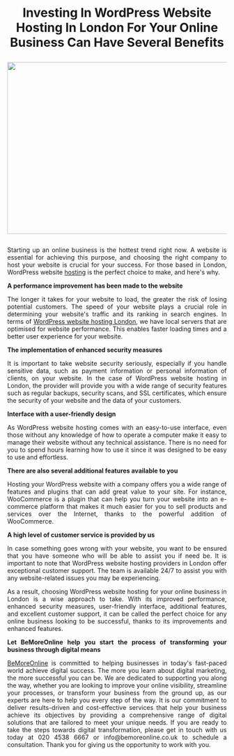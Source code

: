 <h1>
    <p style="text-align: center;"><strong>Investing In WordPress Website Hosting In London For Your Online Business Can Have Several Benefits</strong></p>
    <p style="text-align: center;"><strong><img src="https://s3.amazonaws.com/wbstaticfiles/users/123522/879048_hosting.jpg" width="640" height="394"></strong><br></p>
</h1>
<p style="text-align: justify;">Starting up an online business is the hottest trend right now. A website is essential for achieving this purpose, and choosing the right company to host your website is crucial for your success. For those based in London, WordPress website <a href="https://www.bemoreonline.co.uk/hosting/">hosting</a> is the perfect choice to make, and here&apos;s why.</p>
<b><p style="text-align: justify;">A performance improvement has been made to the website</p></b>

<p style="text-align: justify;">The longer it takes for your website to load, the greater the risk of losing potential customers. The speed of your website plays a crucial role in determining your website&apos;s traffic and its ranking in search engines. In terms of <a href="https://bemoreonline.co.uk/wordpress-website-hosting-london/">WordPress website hosting London</a>, we have local servers that are optimised for website performance. This enables faster loading times and a better user experience for your website.</p>

<b><p style="text-align: justify;">The implementation of enhanced security measures</p></b>

<p style="text-align: justify;">It is important to take website security seriously, especially if you handle sensitive data, such as payment information or personal information of clients, on your website. In the case of WordPress website hosting in London, the provider will provide you with a wide range of security features such as regular backups, security scans, and SSL certificates, which ensure the security of your website and the data of your customers.</p>

<b><p style="text-align: justify;">Interface with a user-friendly design</p></b>

<p style="text-align: justify;">As WordPress website hosting comes with an easy-to-use interface, even those without any knowledge of how to operate a computer make it easy to manage their website without any technical assistance. There is no need for you to spend hours learning how to use it since it was designed to be easy to use and effortless.</p>

<b><p style="text-align: justify;">There are also several additional features available to you</p></b>

<p style="text-align: justify;">Hosting your WordPress website with a company offers you a wide range of features and plugins that can add great value to your site. For instance, WooCommerce is a plugin that can help you turn your website into an e-commerce platform that makes it much easier for you to sell products and services over the Internet, thanks to the powerful addition of WooCommerce.</p>

<b><p style="text-align: justify;">A high level of customer service is provided by us</p></b>

<p style="text-align: justify;">In case something goes wrong with your website, you want to be ensured that you have someone who will be able to assist you if need be. It is important to note that WordPress website hosting providers in London offer exceptional customer support. The team is available 24/7 to assist you with any website-related issues you may be experiencing.</p>

<p style="text-align: justify;">As a result, choosing WordPress website hosting for your online business in London is a wise approach to take. With its improved performance, enhanced security measures, user-friendly interface, additional features, and excellent customer support, it can be called the perfect choice for any online business looking to be successful, thanks to its improvements and enhanced features.</p>

<b><p style="text-align: justify;">Let BeMoreOnline help you start the process of transforming your business through digital means</p></b>

<p style="text-align: justify;"><a href="https://www.bemoreonline.co.uk/">BeMoreOnline</a> is committed to helping businesses in today&apos;s fast-paced world achieve digital success. The more you learn about digital marketing, the more successful you can be. We are dedicated to supporting you along the way, whether you are looking to improve your online visibility, streamline your processes, or transform your business from the ground up, as our experts are here to help you every step of the way. It is our commitment to deliver results-driven and cost-effective services that help your business achieve its objectives by providing a comprehensive range of digital solutions that are tailored to meet your unique needs. If you are ready to take the steps towards digital transformation, please get in touch with us today at 020 4538 6667 or info@bemoreonline.co.uk to schedule a consultation. Thank you for giving us the opportunity to work with you.</p>
